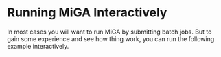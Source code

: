 # Running MiGA Interactively

In most cases you will want to run MiGA by submitting batch jobs. But to gain some experience and see how thing work, you can run the following example interactively.  
